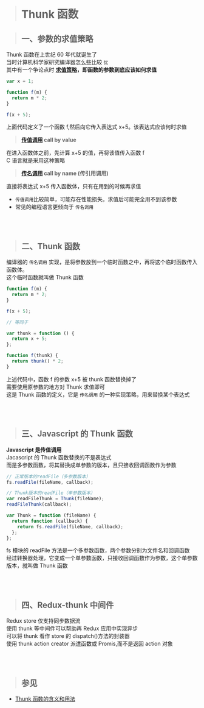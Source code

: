 > # Thunk 函数

> ## 一、参数的求值策略

Thunk 函数在上世纪 60 年代就诞生了
<br/>
当时计算机科学家研究编译器怎么些比较 `优`
<br/>
其中有一个争论点时 **[求值策略](https://zh.wikipedia.org/wiki/%E6%B1%82%E5%80%BC%E7%AD%96%E7%95%A5)，即函数的参数到底应该如何求值**

```javascript
var x = 1;

function f(m) {
  return m * 2;
}

f(x + 5);
```

上面代码定义了一个函数 f,然后向它传入表达式 x+5。该表达式应该何时求值

> **[传值调用](https://en.wikipedia.org/wiki/Evaluation_strategy#Call_by_value) call by value**

在进入函数体之前，先计算 x+5 的值，再将该值传入函数 f
<br/>
C 语言就是采用这种策略

> **[传名调用](https://zh.wikipedia.org/wiki/%E6%B1%82%E5%80%BC%E7%AD%96%E7%95%A5#.E4.BC.A0.E5.90.8D.E8.B0.83.E7.94.A8_.28Call_by_name.29) call by name (传引用调用)**

直接将表达式 x+5 传入函数体，只有在用到的时候再求值

- `传值调用`比较简单，可能存在性能损失。求值后可能完全用不到该参数
- 常见的编程语言更倾向于 `传名调用`

<br/><br/>

> ## 二、Thunk 函数

编译器的 `传名调用` 实现，是将参数放到一个临时函数之中，再将这个临时函数传入函数体。
<br/>
这个临时函数就叫做 Thunk 函数

```javascript
function f(m) {
  return m * 2;
}

f(x + 5);

// 等同于

var thunk = function () {
  return x + 5;
};

function f(thunk) {
  return thunk() * 2;
}
```

上述代码中，函数 f 的参数 x+5 被 thunk 函数替换掉了
<br/>
需要使用原参数的地方对 Thunk 求值即可
<br/>
这是 Thunk 函数的定义，它是 `传名调用` 的一种实现策略，用来替换某个表达式

<br/><br/>

> ## 三、Javascript 的 Thunk 函数

**Javascript 是传值调用**
<br/>
Jacascript 的 Thunk 函数替换的不是表达式
<br/>
而是多参数函数，将其替换成单参数的版本，且只接收回调函数作为参数

```javascript
// 正常版本的readFile（多参数版本）
fs.readFile(fileName, callback);

// Thunk版本的readFile（单参数版本）
var readFileThunk = Thunk(fileName);
readFileThunk(callback);

var Thunk = function (fileName) {
  return function (callback) {
    return fs.readFile(fileName, callback);
  };
};
```

fs 模块的 readFile 方法是一个多参数函数，两个参数分别为文件名和回调函数
<br/>
经过转换器处理，它变成一个单参数函数，只接收回调函数作为参数，这个单参数版本，就叫做 Thunk 函数

<br/><br/>

> ## 四、Redux-thunk 中间件

Redux store 仅支持同步数据流
<br/>
使用 thunk 等中间件可以帮助再 Redux 应用中实现异步
<br/>
可以将 thunk 看作 store 的 dispatch()方法的封装器
<br/>
使用 thunk action creator 派遣函数或 Promis,而不是返回 action 对象

<br/><br/>

> ## 参见

- [Thunk 函数的含义和用法](http://www.ruanyifeng.com/blog/2015/05/thunk.html)
